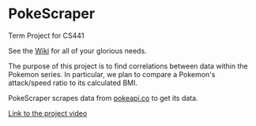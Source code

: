 # PokeScraper
Term Project for CS441

See the [Wiki](https://github.com/agne16/CS441/wiki) for all of your glorious needs.

The purpose of this project is to find correlations between data within the Pokemon series.
In particular, we plan to compare a Pokemon's attack/speed ratio to its calculated BMI.

PokeScraper scrapes data from [pokeapi.co](http://pokeapi.co) to get its data.

[Link to the project video](https://vimeo.com/126238686)
